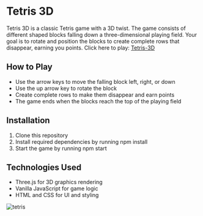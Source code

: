 # Tetris 3D
Tetris 3D is a classic Tetris game with a 3D twist. The game consists of different shaped blocks falling down a three-dimensional playing field. Your goal is to rotate and position the blocks to create complete rows that disappear, earning you points.
Click here to play: <a href="https://tetris-3d.onrender.com">Tetris-3D</a>
## How to Play
- Use the arrow keys to move the falling block left, right, or down
- Use the up arrow key to rotate the block
- Create complete rows to make them disappear and earn points
- The game ends when the blocks reach the top of the playing field

## Installation
1. Clone this repository
2. Install required dependencies by running npm install
3. Start the game by running npm start

## Technologies Used
- Three.js for 3D graphics rendering
- Vanilla JavaScript for game logic
- HTML and CSS for UI and styling

![tetris](https://user-images.githubusercontent.com/83553257/225898218-0fee31a2-501b-4a14-a1f7-7c5d6b22afdb.png)
